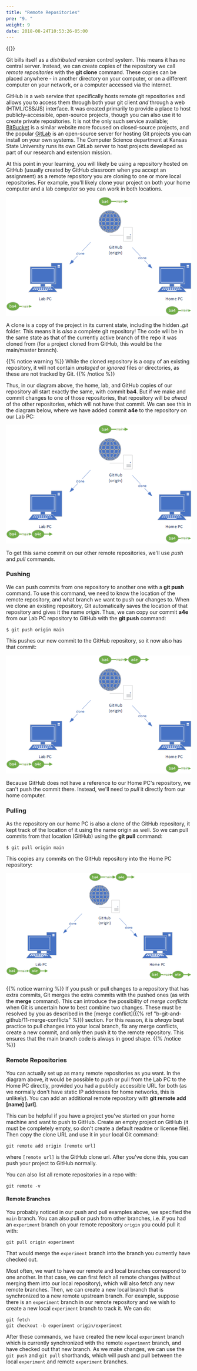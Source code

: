 ```yaml
---
title: "Remote Repositories"
pre: "9. "
weight: 9
date: 2018-08-24T10:53:26-05:00
---
```


{{<youtube RFPd6Y_JRiw>}}

Git bills itself as a _distributed_ version control system.  This means it has no central server.  Instead, we can create copies of the repository we call _remote repositories_ with the **git clone** command.  These copies can be placed anywhere - in another directory on your computer, or on a different computer on your network, or a computer accessed via the internet.  

GitHub is a web service that specifically hosts remote git repositories and allows you to access them through both your git client _and_ through a web (HTML/CSS/JS) interface.  It was created primarily to provide a place to host publicly-accessible, open-source projects, though you can also use it to create private repositories.  It is not the only such service available; [BitBucket](https://bitbucket.org) is a similar website more focused on closed-source projects, and the popular [GitLab](https://about.gitlab.com/) is an open-source server for hosting Git projects you can install on your own systems.  The Computer Science department at Kansas State University runs its own GitLab server to host projects developed as part of our research and extension mission.

At this point in your learning, you will likely be using a repository hosted on GitHub (usually created by GitHub classroom when you accept an assignment) as a remote repository you are cloning to one or more local repositories.  For example, you'll likely clone your project on both your home computer and a lab computer so you can work in both locations.

![Common remote repository setup diagram](/images/b.9.1.png)

A clone is a copy of the project in its current state, including the hidden _.git_ folder. This means it is _also_ a complete git repository!  The code will be in the same state as that of the currently active branch of the repo it was cloned from (for a project cloned from GitHub, this would be the main/master branch).  

{{% notice warning %}}
While the cloned repository is a copy of an existing repository, it will not contain _unstaged_ or _ignored_ files or directories, as these are not tracked by Git. 
{{% /notice %}}


Thus, in our diagram above, the home, lab, and GitHub copies of our repository all start exactly the same, with commit **ba4**.  But if we make and commit changes to one of those repositories, that repository will be _ahead_ of the other repositories, which will not have that commit. We can see this in the diagram below, where we have added commit **a4e** to the repository on our Lab PC:

![Lab PC with extra commit](/images/b.9.2.png)

To get this same commit on our other remote repositories, we'll use _push_ and _pull_ commands.

### Pushing

We can push commits from one repository to another one with a **git push** command.  To use this command, we need to know the location of the remote repository, and what branch we want to push our changes to.  When we clone an existing repository, Git automatically saves the location of that repository and gives it the name _origin_.  Thus, we can copy our commit **a4e** from our Lab PC repository to GitHub with the **git push** command:

```
$ git push origin main
```

This pushes our new commit to the GitHub repository, so it now also has that commit:

![GitHub with extra commit](/images/b.9.3.png)

Because GitHub does not have a reference to our Home PC's repository, we can't push the commit there.  Instead, we'll need to _pull_ it directly from our home computer.

### Pulling

As the repository on our home PC is also a clone of the GitHub repository, it kept track of the location of it using the name origin as well.  So we can pull commits from that location (GitHub) using the **git pull** command:

```
$ git pull origin main
```

This copies any commits on the GitHub repository into the Home PC repository:

![Home PC with extra commit](/images/b.9.4.png)

{{% notice warning %}}
If you push or pull changes to a repository that has extra commits, Git merges the extra commits with the pushed ones (as with the **merge** command).  This can introduce the possibility of _merge conflicts_ when Git is uncertain how to best combine two changes.  These must be resolved by you as described in the [merge conflict]({{% ref "b-git-and-github/11-merge-conflicts" %}}) section.  For this reason, it is _always_ best practice to pull changes into your local branch, fix any merge conflicts, create a new commit, and only then push it to the remote repository.  This ensures that the main branch code is always in good shape.
{{% /notice %}}

### Remote Repositories

You can actually set up as many remote repositories as you want.  In the diagram above, it would be possible to push or pull from the Lab PC to the Home PC directly, provided you had a publicly accessible URL for both (as we normally don't have static IP addresses for home networks, this is unlikely).  You can add an additional remote repository with **git remote add [name] [url]**.  

This can be helpful if you have a project you've started on your home machine and want to push to GitHub.  Create an empty project on GitHub (it must be completely empty, so don't create a default readme or license file).  Then copy the clone URL and use it in your local Git command:

```
git remote add origin [remote url]
```

where `[remote url]` is the GitHub clone url.  After you've done this, you can push your project to GitHub normally.

You can also list all remote repositories in a repo with:

```
git remote -v
```

#### Remote Branches

You probably noticed in our push and pull examples above, we specified the `main` branch.  You can also pull or push from other branches, i.e. if you had an `experiment` branch on your remote repository `origin` you could pull it with:

```
git pull origin experiment
```

That would merge the `experiment` branch into the branch you currently have checked out. 

Most often, we want to have our remote and local branches correspond to one another. In that case, we can first fetch all remote changes (without merging them into our local repository), which will also fetch any new remote branches. Then, we can create a new local branch that is synchronized to a new remote upstream branch. For example, suppose there is an `experiment` branch in our remote repository and we wish to create a new local `experiment` branch to track it. We can do:

```
git fetch
git checkout -b experiment origin/experiment
```

After these commands, we have created the new local `experiment` branch which is currently synchronized with the remote `experiment` branch, and have checked out that new branch. As we make changes, we can use the `git push` and `git pull` shorthands, which will push and pull between the local `experiment` and remote `experiment` branches.
